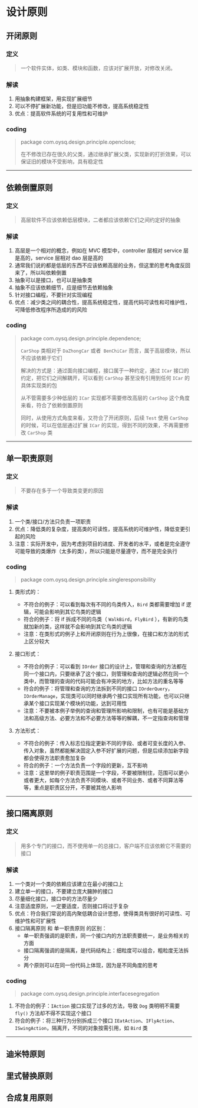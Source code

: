 
# 设计原则

## 开闭原则

### 定义
> 一个软件实体，如类、模块和函数，应该对扩展开放，对修改关闭。

### 解读
1. 用抽象构建框架，用实现扩展细节
2. 可以不停扩展新功能，但是旧功能不修改，提高系统稳定性
3. 优点：提高软件系统的可复用性和可维护

### coding

> package com.oysq.design.principle.openclose;
> 
> 在不修改已存在很久的父类，通过继承扩展父类，实现新的打折效果，可以保证旧的模块不受影响，具有稳定性

---

## 依赖倒置原则

### 定义
> 高层软件不应该依赖低层模块，二者都应该依赖它们之间约定好的抽象

### 解读
1. 高层是一个相对的概念，例如在 MVC 模型中，controller 层相对 service 层是高的，service 层相对 dao 层是高的
2. 通常我们说的都是低层的东西不应该依赖高层的业务，但这里的思考角度反回来了，所以叫依赖倒置
3. 抽象可以是接口，也可以是抽象类
4. 抽象不应该依赖细节，应是细节去依赖抽象 
5. 针对接口编程，不要针对实现编程
6. 优点：减少类之间的耦合性，提高系统稳定性，提高代码可读性和可维护性，可降低修改程序所造成的的风险

### coding

> package com.oysq.design.principle.dependence;
> 
> `CarShop` 类相对于 `DaZhongCar` 或者` BenChiCar` 而言，属于高层模块，所以不应该依赖于它们
> 
> 解决的方式是：通过面向接口编程，接口属于一种约定，通过 `ICar` 接口的约定，把它们之间解耦开，可以看到 `CarShop` 甚至没有引用到任何 `ICar` 的具体实现类的包
> 
> 从不管需要多少种低层的 `ICar` 实现都不需要修改高层的 `CarShop` 这个角度来看，符合了依赖倒置原则
> 
> 同时，从使用方式角度来看，又符合了开闭原则，后续 `Test` 使用 `CarShop` 的时候，可以在低层通过扩展 `ICar` 的实现，得到不同的效果，不再需要修改 `CarShop` 类


---

## 单一职责原则

### 定义

> 不要存在多于一个导致类变更的原因

### 解读
1. 一个类/接口/方法只负责一项职责
2. 优点：降低类的复杂度，提高类的可读性，提高系统的可维护性，降低变更引起的风险
3. 注意：实际开发中，因为考虑到项目的进度、开发者的水平，或者是完全遵守可能导致的类爆炸（太多的类），所以只能是尽量遵守，而不是完全执行

### coding

> package com.oysq.design.principle.singleresponsibility

1. 类形式的：
   * 不符合的例子：可以看到每次有不同的鸟类传入，`Bird` 类都需要增加 if 逻辑，可能会影响到其它鸟类的逻辑
   * 符合的例子：将 if 拆成不同的鸟类（ `WalkBird`，`FlyBird` ），有新的鸟类就加新的类，这样就不会影响到其它鸟类的逻辑
   * 注意：在类形式的例子上和开闭原则在行为上很像，在接口和方法的形式上区分较大

2. 接口形式：
   * 不符合的例子：可以看到 `IOrder` 接口的设计上，管理和查询的方法都在同一个接口内，只要继承了这个接口，则管理和查询的逻辑必然在同一个类中，而管理的查询的代码可能会有冲突的地方，比如方法的重名等等
   * 符合的例子：将管理和查询的方法拆到不同的接口 `IOrderQuery`，`IOrderManage`，实现类可以同时继承两个接口实现所有功能，也可以只继承某个接口实现某个模块的功能，达到可用性
   * 注意：不要被本例子举例的查询和管理所影响和限制，也有可能是基础方法和高级方法、必要方法和不必要方法等等的解耦，不一定指查询和管理
   
3. 方法形式：
   * 不符合的例子：传入标志位指定更新不同的字段、或者可变长度的入参、传入对象，虽然都能解决固定入参不好扩展的问题，但是后续添加新字段都会使得方法职责愈加复杂
   * 符合的例子：一个方法负责一个字段的更新，互不影响
   * 注意：这里举的例子职责范围是一个字段，不要被限制住，范围可以更小或者更大，如每个方法负责不同模块、或者不同业务、或者不同算法等等，重点是职责区分开，不要被其他人影响

---

## 接口隔离原则

### 定义

> 用多个专门的接口，而不使用单一的总接口，客户端不应该依赖它不需要的接口

### 解读
1. 一个类对一个类的依赖应该建立在最小的接口上
2. 建立单一的接口，不要建立庞大臃肿的接口
3. 尽量细化接口，接口中的方法尽量少
4. 注意适度原则，一定要适度，否则接口将过于复杂
5. 优点：符合我们常说的高内聚低耦合设计思想，使得类具有很好的可读性、可维护性和可扩展性
6. 接口隔离原则 和 单一职责原则 的区别：
   * 单一职责强调的是职责，同一个接口内的方法职责要统一，是业务相关的方面
   * 接口隔离强调的是隔离，是代码结构上：细粒度可以组合，粗粒度无法拆分
   * 两个原则可以在同一份代码上体现，因为是不同角度的思考

### coding

> package com.oysq.design.principle.interfacesegregation

1. 不符合的例子：`IAction` 接口实现了过多的方法，导致 `Dog` 类明明不需要 `fly()` 方法却不得不实现这个接口
2. 符合的例子：将三种行为分别拆成三个接口 `IEatAction`、`IFlyAction`、`ISwingAction`，隔离开，不同的对象按需引用，如 `Bird` 类

---

## 迪米特原则

## 里式替换原则

## 合成复用原则














